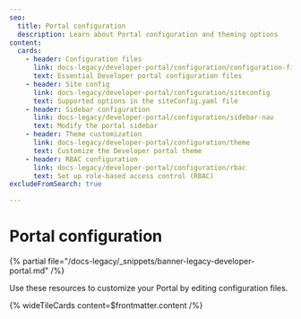```yaml
---
seo:
  title: Portal configuration
  description: Learn about Portal configuration and theming options
content:
  cards:
    - header: Configuration files
      link: docs-legacy/developer-portal/configuration/configuration-files/
      text: Essential Developer portal configuration files
    - header: Site config
      link: docs-legacy/developer-portal/configuration/siteconfig
      text: Supported options in the siteConfig.yaml file
    - header: Sidebar configuration
      link: docs-legacy/developer-portal/configuration/sidebar-nav
      text: Modify the portal sidebar
    - header: Theme customization
      link: docs-legacy/developer-portal/configuration/theme
      text: Customize the Developer portal theme
    - header: RBAC configuration
      link: docs-legacy/developer-portal/configuration/rbac
      text: Set up role-based access control (RBAC)
excludeFromSearch: true

---
```


# Portal configuration

{% partial file="/docs-legacy/_snippets/banner-legacy-developer-portal.md" /%}

Use these resources to customize your Portal by editing configuration files.

{% wideTileCards content=$frontmatter.content /%}
